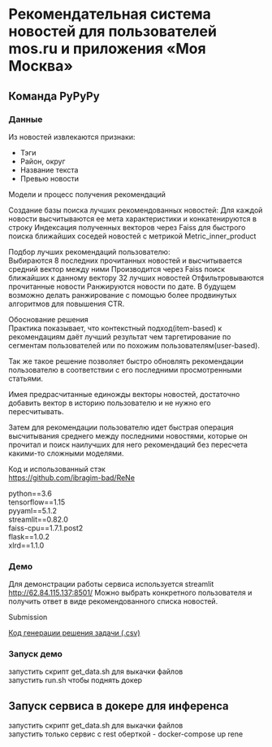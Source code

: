 # Рекомендательная система новостей для пользователей mos.ru и приложения «Моя Москва»

## Команда PyPyPy

### Данные
Из новостей извлекаются признаки:  
- Тэги  
- Район, округ
- Название текста
- Превью новости

Модели и процесс получения рекомендаций

Создание базы поиска лучших рекомендованных новостей:
Для каждой новости высчитываются ее мета характеристики и конкатенируются в строку
Индексация полученных векторов через Faiss для быстрого поиска ближайших соседей новостей с метрикой Metric_inner_product 

Подбор лучших рекомендаций пользователю:  
Выбираются 8 последних прочитанных новостей и высчитывается средний вектор между ними
Производится через Faiss поиск ближайших к данному вектору 32 лучших новостей
Отфильтровываются прочитанные новости
Ранжируются новости по дате. В будущем возможно делать ранжирование с помощью более продвинутых алгоритмов для повышения CTR.

Обоснование решения  
Практика показывает, что контекстный подход(item-based) к рекомендациям даёт лучший результат чем таргетирование по сегментам пользователей или по похожим пользователям(user-based).

Так же такое решение позволяет быстро обновлять рекомендации пользователю в соответствии с его последними просмотренными статьями.  

Имея предрасчитанные единожды векторы новостей, достаточно добавить вектор в историю пользователю и не нужно его пересчитывать. 

Затем для рекомендации пользователю идет быстрая операция высчитывания среднего между последними новостями, которые он прочитал и поиск наилучших для него рекомендаций без пересчета какими-то сложными моделями.


Код и использованный стэк  
https://github.com/ibragim-bad/ReNe

python==3.6  
tensorflow==1.15  
pyyaml==5.1.2  
streamlit==0.82.0   
faiss-cpu==1.7.1.post2  
flask==1.0.2  
xlrd==1.1.0  

### Демо

Для демонстрации работы сервиса используется streamlit
http://62.84.115.137:8501/
Можно выбрать конкретного пользователя и получить ответ в виде рекомендованного списка новостей.

Submission

[Код генерации решения задачи (.csv)](news2vec_inference.ipynb)


### Запуск демо
запустить скрипт get_data.sh для выкачки файлов  
запустить run.sh чтобы поднять докер

## Запуск сервиса в докере для инференса
запустить скрипт get_data.sh для выкачки  файлов  
запустить только сервис с rest оберткой - docker-compose up rene
